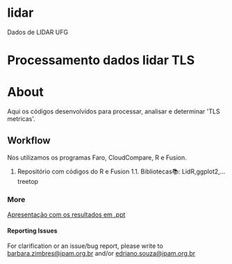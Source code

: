 # lidar
Dados de LIDAR UFG

<div>
<h1>  Processamento dados lidar TLS </h1>
<div>


# About  

Aqui os códigos desenvolvidos para processar, analisar e determinar 'TLS metricas'.

## Workflow

Nos utilizamos os programas Faro, CloudCompare, R e Fusion. 


1. Repositório com códigos do R e Fusion
1.1. Bibliotecas📚: LidR,ggplot2,... treetop

### More

[Apresentação com os resultados em .ppt](https://docs.google.com/presentation/d/1RRtVwBPxk9LvSeRLo1eBdc0E9WqFgQBSbjUhWohuS7w/edit?usp=sharing>)

#### Reporting Issues
For clarification or an issue/bug report, please write to <barbara.zimbres@ipam.org.br> and/or <edriano.souza@ipam.org.br> 


